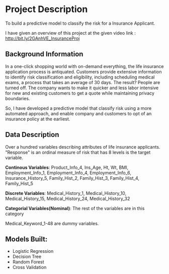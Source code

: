 # Project Description

To build a predictive model to classify the risk for a Insurance Applicant.

I have given an overview of this project at the given video link : http://bit.ly/2GAnhVE_InsuranceProj

## Background Information

In a one-click shopping world with on-demand everything, the life insurance application process is antiquated. Customers provide extensive information to identify risk classification and eligibility, including scheduling medical exams, a process that takes an average of 30 days.
The result? People are turned off. The company wants to make it quicker and less labor intensive for new and existing customers to get a quote while maintaining privacy boundaries.

So, I have developed a predictive model that classify risk using a more automated approach, and enable company and customers to opt of an insurance policy at the earliest.

## Data Description

Over a hundred variables describing attributes of life insurance applicants. "Response" is an ordinal measure of risk that has 8 levels is the target variable.

__Continous Variables__:
Product_Info_4, Ins_Age, Ht, Wt, BMI, Employment_Info_1, Employment_Info_4, Employment_Info_6, Insurance_History_5, Family_Hist_2, Family_Hist_3, Family_Hist_4, Family_Hist_5

__Discrete Variables__:
Medical_History_1, Medical_History_10, Medical_History_15, Medical_History_24, Medical_History_32

__Categorial Variables(Nominal)__:
The rest of the variables are in this category

Medical_Keyword_1-48 are dummy variables.

## Models Built:

  * Logistic Regression
  * Decision Tree
  * Random Forest
  * Cross Validation




